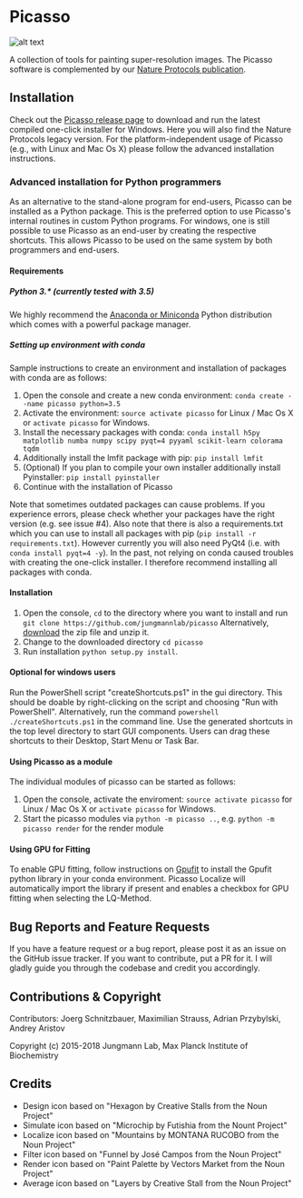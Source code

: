 # Picasso
![alt text](http://picasso.jungmannlab.org/main_render.png)

A collection of tools for painting super-resolution images. The Picasso software is complemented by our [Nature Protocols publication](https://www.nature.com/nprot/journal/v12/n6/abs/nprot.2017.024.html).

## Installation
Check out the [Picasso release page](https://github.com/jungmannlab/picasso/releases/) to download and run the latest compiled one-click installer for Windows. Here you will also find the Nature Protocols legacy version. For the platform-independent usage of Picasso (e.g., with Linux and Mac Os X) please follow the advanced installation instructions.

### Advanced installation for Python programmers
As an alternative to the stand-alone program for end-users, Picasso can be installed as a Python package. This is the preferred option to use Picasso's internal routines in custom Python programs. For windows, one is still possible to use Picasso as an end-user by creating the respective shortcuts. This allows Picasso to be used on the same system by both programmers and end-users.

#### Requirements

##### Python 3.* (currently tested with 3.5)  
We highly recommend the [Anaconda or Miniconda](https://www.continuum.io/downloads) Python distribution which comes with a powerful package manager.

##### Setting up environment with conda 
Sample instructions to create an environment and installation of packages with conda are as follows:
1. Open the console and create a new conda environment: `conda create --name picasso python=3.5`
2. Activate the environment: `source activate picasso` for Linux / Mac Os X or `activate picasso` for Windows.
4. Install the necessary packages with conda: `conda install h5py matplotlib numba numpy scipy pyqt=4 pyyaml scikit-learn colorama tqdm`
5. Additionally install the lmfit package with pip: `pip install lmfit`
6. (Optional) If you plan to compile your own installer additionally install Pyinstaller: `pip install pyinstaller`
7. Continue with the installation of Picasso

Note that sometimes outdated packages can cause problems. If you experience errors, please check whether your packages have the right version (e.g. see issue #4).
Also note that there is also a requirements.txt which you can use to install all packages with pip (`pip install -r requirements.txt`). However currently you will also need PyQt4 (i.e. with `conda install pyqt=4 -y`). In the past, not relying on conda caused troubles with creating the one-click installer. I therefore recommend installing all packages with conda.


#### Installation
1. Open the console, `cd` to the directory where you want to install and run
`git clone https://github.com/jungmannlab/picasso`
Alternatively, [download](https://github.com/jungmannlab/picasso/archive/master.zip) the zip file and unzip it.
2. Change to the downloaded directory `cd picasso`
3. Run installation `python setup.py install`.

#### Optional for windows users
Run the PowerShell script "createShortcuts.ps1" in the gui directory.
This should be doable by right-clicking on the script and choosing "Run with PowerShell". Alternatively, run the command `powershell ./createShortcuts.ps1` in the command line. Use the generated shortcuts in the top level directory to start GUI components. Users can drag these shortcuts to their Desktop, Start Menu or Task Bar.

#### Using Picasso as a module
The individual modules of picasso can be started as follows:
1. Open the console, activate the enviroment: `source activate picasso` for Linux / Mac Os X or `activate picasso` for Windows.
2. Start the picasso modules via `python -m picasso ..`, e.g. `python -m picasso render` for the render module

#### Using GPU for Fitting
To enable GPU fitting, follow instructions on [Gpufit](https://github.com/gpufit/Gpufit) to install the Gpufit python library in your conda environment. Picasso Localize will automatically import the library if present and enables a checkbox for GPU fitting when selecting the LQ-Method.

## Bug Reports and Feature Requests
If you have a feature request or a bug report, please post it as an issue on the GitHub issue tracker. If you want to contribute, put a PR for it. I will gladly guide you through the codebase and credit you accordingly.

## Contributions & Copyright
Contributors: Joerg Schnitzbauer, Maximilian Strauss, Adrian Przybylski, Andrey Aristov

Copyright (c) 2015-2018 Jungmann Lab, Max Planck Institute of Biochemistry

## Credits
- Design icon based on "Hexagon by Creative Stalls from the Noun Project"
- Simulate icon based on "Microchip by Futishia from the Nount Project"
- Localize icon based on "Mountains by MONTANA RUCOBO from the Noun Project"
- Filter icon based on "Funnel by José Campos from the Noun Project"
- Render icon based on "Paint Palette by Vectors Market from the Noun Project"
- Average icon based on "Layers by Creative Stall from the Noun Project"
